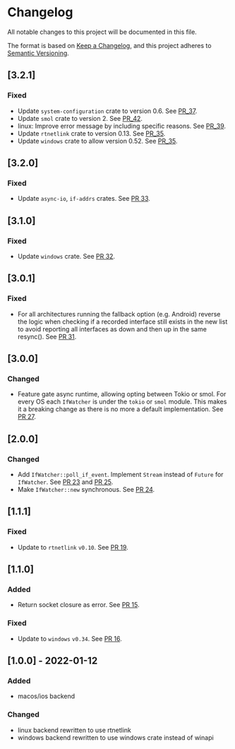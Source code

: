 # Changelog
All notable changes to this project will be documented in this file.

The format is based on [Keep a Changelog](https://keepachangelog.com/en/1.0.0/),
and this project adheres to [Semantic Versioning](https://semver.org/spec/v2.0.0.html).


## [3.2.1]

### Fixed

- Update `system-configuration` crate to version 0.6.
  See [PR_37](https://github.com/mxinden/if-watch/pull/37).
- Update `smol` crate to version 2.
  See [PR_42](https://github.com/mxinden/if-watch/pull/42).
- linux: Improve error message by including specific reasons.
  See [PR_39](https://github.com/mxinden/if-watch/pull/39).
- Update `rtnetlink` crate to version 0.13.
  See [PR_35](https://github.com/mxinden/if-watch/pull/35).
- Update `windows` crate to allow version 0.52.
  See [PR_35](https://github.com/mxinden/if-watch/pull/35).

## [3.2.0]

### Fixed

- Update `async-io`, `if-addrs` crates.
  See [PR 33](https://github.com/mxinden/if-watch/pull/33).

## [3.1.0]

### Fixed

- Update `windows` crate.
  See [PR 32](https://github.com/mxinden/if-watch/pull/32).

## [3.0.1]

### Fixed

- For all architectures running the fallback option (e.g. Android) reverse the logic when checking if a recorded interface still exists in the new list to avoid reporting all interfaces as down and then up in the same resync().
  See [PR 31].

[PR 31]: https://github.com/mxinden/if-watch/pull/31

## [3.0.0]

### Changed
- Feature gate async runtime, allowing opting between Tokio or smol. For every OS each `IfWatcher` is
  under the `tokio` or `smol` module. This makes it a breaking change as there
  is no more a default implementation. See [PR 27](https://github.com/mxinden/if-watch/pull/27).

## [2.0.0]

### Changed
- Add `IfWatcher::poll_if_event`. Implement `Stream` instead of `Future` for `IfWatcher`.
  See [PR 23] and [PR 25].
- Make `IfWatcher::new` synchronous. See [PR 24].

[PR 23]: https://github.com/mxinden/if-watch/pull/23
[PR 24]: https://github.com/mxinden/if-watch/pull/24
[PR 25]: https://github.com/mxinden/if-watch/pull/25

## [1.1.1]

### Fixed
- Update to `rtnetlink` `v0.10`. See [PR 19].

[PR 19]: https://github.com/mxinden/if-watch/pull/19

## [1.1.0]
### Added
- Return socket closure as error. See [PR 15].

### Fixed
- Update to `windows` `v0.34`. See [PR 16].

[PR 15]: https://github.com/mxinden/if-watch/pull/15
[PR 16]: https://github.com/mxinden/if-watch/pull/16

## [1.0.0] - 2022-01-12
### Added
- macos/ios backend

### Changed
- linux backend rewritten to use rtnetlink
- windows backend rewritten to use windows crate instead of winapi
